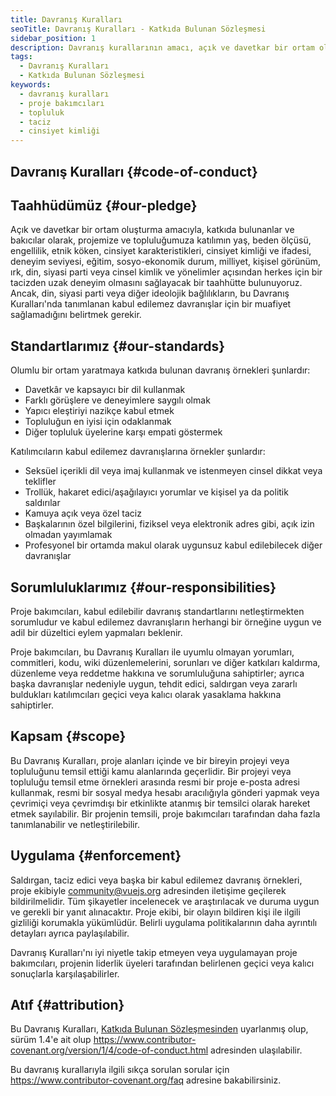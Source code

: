 ```yaml
---
title: Davranış Kuralları
seoTitle: Davranış Kuralları - Katkıda Bulunan Sözleşmesi
sidebar_position: 1
description: Davranış kurallarının amacı, açık ve davetkar bir ortam oluşturmaktır. Tüm katılımcıların saygılı bir şekilde davranmasını sağlamak için standartlarımız bulunmaktadır.
tags: 
  - Davranış Kuralları
  - Katkıda Bulunan Sözleşmesi
keywords: 
  - davranış kuralları
  - proje bakımcıları
  - topluluk
  - taciz
  - cinsiyet kimliği
---
```

## Davranış Kuralları {#code-of-conduct}

## Taahhüdümüz {#our-pledge}

Açık ve davetkar bir ortam oluşturma amacıyla, katkıda bulunanlar ve bakıcılar olarak, projemize ve topluluğumuza katılımın yaş, beden ölçüsü, engellilik, etnik köken, cinsiyet karakteristikleri, cinsiyet kimliği ve ifadesi, deneyim seviyesi, eğitim, sosyo-ekonomik durum, milliyet, kişisel görünüm, ırk, din, siyasi parti veya cinsel kimlik ve yönelimler açısından herkes için bir tacizden uzak deneyim olmasını sağlayacak bir taahhütte bulunuyoruz. Ancak, din, siyasi parti veya diğer ideolojik bağlılıkların, bu Davranış Kuralları'nda tanımlanan kabul edilemez davranışlar için bir muafiyet sağlamadığını belirtmek gerekir.

## Standartlarımız {#our-standards}

Olumlu bir ortam yaratmaya katkıda bulunan davranış örnekleri şunlardır:

- Davetkâr ve kapsayıcı bir dil kullanmak
- Farklı görüşlere ve deneyimlere saygılı olmak
- Yapıcı eleştiriyi nazikçe kabul etmek
- Topluluğun en iyisi için odaklanmak
- Diğer topluluk üyelerine karşı empati göstermek

Katılımcıların kabul edilemez davranışlarına örnekler şunlardır:

- Seksüel içerikli dil veya imaj kullanmak ve istenmeyen cinsel dikkat veya teklifler
- Trollük, hakaret edici/aşağılayıcı yorumlar ve kişisel ya da politik saldırılar
- Kamuya açık veya özel taciz
- Başkalarının özel bilgilerini, fiziksel veya elektronik adres gibi, açık izin olmadan yayımlamak
- Profesyonel bir ortamda makul olarak uygunsuz kabul edilebilecek diğer davranışlar

## Sorumluluklarımız {#our-responsibilities}

Proje bakımcıları, kabul edilebilir davranış standartlarını netleştirmekten sorumludur ve kabul edilemez davranışların herhangi bir örneğine uygun ve adil bir düzeltici eylem yapmaları beklenir.

Proje bakımcıları, bu Davranış Kuralları ile uyumlu olmayan yorumları, commitleri, kodu, wiki düzenlemelerini, sorunları ve diğer katkıları kaldırma, düzenleme veya reddetme hakkına ve sorumluluğuna sahiptirler; ayrıca başka davranışlar nedeniyle uygun, tehdit edici, saldırgan veya zararlı buldukları katılımcıları geçici veya kalıcı olarak yasaklama hakkına sahiptirler.

## Kapsam {#scope}

Bu Davranış Kuralları, proje alanları içinde ve bir bireyin projeyi veya topluluğunu temsil ettiği kamu alanlarında geçerlidir. Bir projeyi veya topluluğu temsil etme örnekleri arasında resmi bir proje e-posta adresi kullanmak, resmi bir sosyal medya hesabı aracılığıyla gönderi yapmak veya çevrimiçi veya çevrimdışı bir etkinlikte atanmış bir temsilci olarak hareket etmek sayılabilir. Bir projenin temsili, proje bakımcıları tarafından daha fazla tanımlanabilir ve netleştirilebilir.

## Uygulama {#enforcement}

Saldırgan, taciz edici veya başka bir kabul edilemez davranış örnekleri, proje ekibiyle community@vuejs.org adresinden iletişime geçilerek bildirilmelidir. Tüm şikayetler incelenecek ve araştırılacak ve duruma uygun ve gerekli bir yanıt alınacaktır. Proje ekibi, bir olayın bildiren kişi ile ilgili gizliliği korumakla yükümlüdür. Belirli uygulama politikalarının daha ayrıntılı detayları ayrıca paylaşılabilir.

Davranış Kuralları'nı iyi niyetle takip etmeyen veya uygulamayan proje bakımcıları, projenin liderlik üyeleri tarafından belirlenen geçici veya kalıcı sonuçlarla karşılaşabilirler.

## Atıf {#attribution}

Bu Davranış Kuralları, [Katkıda Bulunan Sözleşmesinden][homepage] uyarlanmış olup, sürüm 1.4'e ait olup https://www.contributor-covenant.org/version/1/4/code-of-conduct.html adresinden ulaşılabilir.

Bu davranış kurallarıyla ilgili sıkça sorulan sorular için https://www.contributor-covenant.org/faq adresine bakabilirsiniz.

[homepage]: https://www.contributor-covenant.org